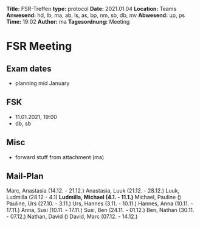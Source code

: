 **Title:** FSR-Treffen
**type:** protocol
**Date:** 2021.01.04
**Location:** Teams
**Anwesend:**  hd, lb, ma, ab, ls, as, bp, nm, sb, db, mv
**Abwesend:**  up, ps
**Time:** 19:02
**Author:** ma
**Tagesordnung:** Meeting
# FSR Meeting

## Exam dates
- planning mid January

## FSK
- 11.01.2021, 19:00
- db, sb

## Misc
- forward stuff from attachment (ma)

## Mail-Plan
Marc, Anastasia (14.12. - 21.12.)
Anastasia, Luuk (21.12. - 28.12.)
Luuk, Ludmilla (28.12 - 4.1)
**Ludmilla, Michael (4.1. - 11.1.)**
Michael, Pauline ()
Pauline, Urs (27.10. - 3.11.)
Urs, Hannes (3.11. - 10.11.)
Hannes, Anna (10.11. - 17.11.)
Anna, Susi (10.11. - 17.11.)
Susi, Ben (24.11. - 01.12.)
Ben, Nathan (30.11. - 07.12.)
Nathan, David () 
David, Marc (07.12. - 14.12.)